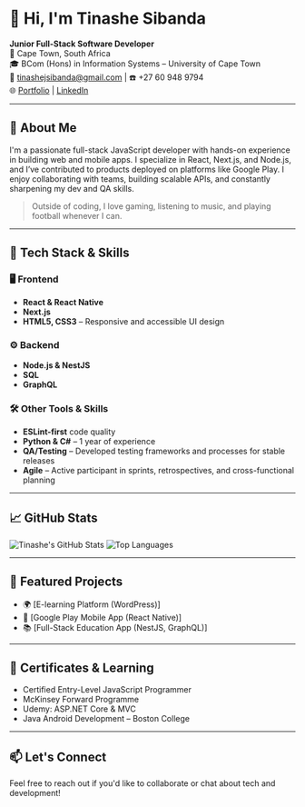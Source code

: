 # 👋 Hi, I'm Tinashe Sibanda

**Junior Full-Stack Software Developer**  
📍 Cape Town, South Africa  
🎓 BCom (Hons) in Information Systems – University of Cape Town  
📧 tinashejsibanda@gmail.com | ☎️ +27 60 948 9794  
🌐 [Portfolio](https://myportfolio-tinashexs-projects.vercel.app/) | [LinkedIn](https://www.linkedin.com/in/tinashe-sibanda-b38b8b195/)

---

## 🧠 About Me

I'm a passionate full-stack JavaScript developer with hands-on experience in building web and mobile apps. I specialize in React, Next.js, and Node.js, and I’ve contributed to products deployed on platforms like Google Play. I enjoy collaborating with teams, building scalable APIs, and constantly sharpening my dev and QA skills.

> Outside of coding, I love gaming, listening to music, and playing football whenever I can.

---

## 🔧 Tech Stack & Skills

### 🖥️ Frontend
- **React & React Native** 
- **Next.js**
- **HTML5, CSS3** – Responsive and accessible UI design

### ⚙️ Backend
- **Node.js & NestJS** 
- **SQL** 
- **GraphQL** 

### 🛠️ Other Tools & Skills
- **ESLint-first** code quality
- **Python & C#** – 1 year of experience
- **QA/Testing** – Developed testing frameworks and processes for stable releases
- **Agile** – Active participant in sprints, retrospectives, and cross-functional planning

---

## 📈 GitHub Stats

![Tinashe's GitHub Stats](https://github-readme-stats.vercel.app/api?username=tinashe-x&show_icons=true&theme=radical)
![Top Languages](https://github-readme-stats.vercel.app/api/top-langs/?username=tinashe-x&layout=compact&theme=radical)

---

## 🚀 Featured Projects

- 🌍 [E-learning Platform (WordPress)]
- 📱 [Google Play Mobile App (React Native)]
- 📚 [Full-Stack Education App (NestJS, GraphQL)]

---

## 📜 Certificates & Learning

- Certified Entry-Level JavaScript Programmer
- McKinsey Forward Programme
- Udemy: ASP.NET Core & MVC
- Java Android Development – Boston College

---

## 📫 Let's Connect

Feel free to reach out if you'd like to collaborate or chat about tech and development!

